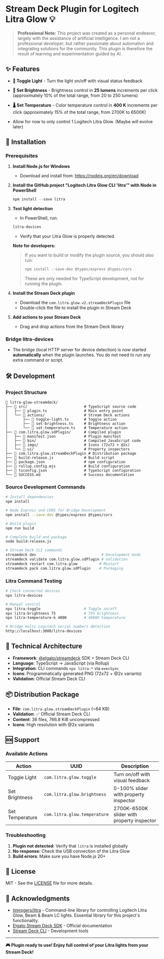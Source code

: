 # Stream Deck Plugin for Logitech Litra Glow 💡

> **Professional Note:**
> This project was created as a personal endeavor, largely with the assistance of artificial intelligence. I am not a professional developer, but rather passionate about automation and integrating solutions for the community. This plugin is therefore the result of learning and experimentation guided by AI.

## ✨ Features

- **🔘 Toggle Light** - Turn the light on/off with visual status feedback
- **🔆 Set Brightness** - Brightness control in **25 lumens** increments per click (approximately 10% of the total range, from 20 to 250 lumens)
- **🌡️ Set Temperature** - Color temperature control in **400 K** increments per click (approximately 15% of the total range, from 2700K to 6500K)

- Allow for now to only control 1 Logitech Litra Glow. (Maybe will evolve later)

## 🚀 Installation

### Prerequisites

1. **Install Node.js for Windows**
   - Download and install from: https://nodejs.org/en/download

2. **Install the GitHub project "Logitech Litra Glow CLI 'litra'" with Node in PowerShell**
   ```powershell
   npm install --save litra
   ```

3. **Test light detection**
   - In PowerShell, run:
   ```powershell
   litra-devices
   ```
   - Verify that your Litra Glow is properly detected.


   **Note for developers:**
   > If you want to build or modify the plugin source, you should also run:
   > ```powershell
   > npm install --save-dev @types/express @types/cors
   > ```
   > These are only needed for TypeScript development, not for running the plugin.

4. **Install the Stream Deck plugin**
   - Download the `com.litra.glow.v2.streamDeckPlugin` file
   - Double-click the file to install the plugin in Stream Deck

5. **Add actions to your Stream Deck**
   - Drag and drop actions from the Stream Deck library

### Bridge litra-devices

- The bridge (local HTTP server for device detection) is now started **automatically** when the plugin launches. You do not need to run any extra command or script.

## 🛠️ Development

### Project Structure

```
📁 litra-glow-streamdeck/
├── 📁 src/                          # TypeScript source code
│   ├── 📄 plugin.ts                 # Main entry point  
│   └── 📁 actions/                  # Stream Deck actions
│       ├── 📄 toggle-light.ts       # Toggle action
│       ├── 📄 set-brightness.ts     # Brightness action
│       └── 📄 set-temperature.ts    # Temperature action
├── 📁 com.litra.glow.sdPlugin/      # Compiled plugin
│   ├── 📄 manifest.json             # Plugin manifest
│   ├── 📁 bin/                      # Compiled JavaScript code
│   ├── 📁 imgs/                     # Icons (72x72 + @2x)
│   └── 📁 ui/                       # Property inspectors
├── 📄 com.litra.glow.streamDeckPlugin # Distribution package
├── 📄 build-release.js              # Build script
├── 📄 package.json                  # npm configuration
├── 📄 rollup.config.mjs             # Build configuration
├── 📄 tsconfig.json                 # TypeScript configuration
└── 📄 SUCCESS.md                    # Success documentation
```

### Source Development Commands

```bash
# Install dependencies
npm install

# Node Express and CORS for Bridge Development 
npm install --save-dev @types/express @types/cors

# Build plugin
npm run build

# Complete build and package
node build-release.js

# Stream Deck CLI commands
streamdeck dev                              # Development mode
streamdeck validate com.litra.glow.sdPlugin # Validation
streamdeck restart com.litra.glow          # Restart
streamdeck pack com.litra.glow.sdPlugin    # Packaging
```

### Litra Command Testing

```bash
# Check connected devices
npx litra-devices

# Manual control
npx litra-toggle                    # Toggle on/off
npx litra-brightness 75             # 75% brightness
npx litra-temperature-k 4000        # 4000K temperature

# Bridge multi Logitech serial numbers detection
http://localhost:3000/litra-devices

```

## 🎯 Technical Architecture

- **Framework**: [@elgato/streamdeck](https://www.npmjs.com/package/@elgato/streamdeck) SDK + Stream Deck CLI
- **Language**: TypeScript → JavaScript (via Rollup)
- **Integration**: CLI commands `npx litra-*` via `execSync`
- **Icons**: Programmatically generated PNG (72x72 + @2x variants)
- **Validation**: Official Stream Deck CLI

## 📦 Distribution Package

- **File**: `com.litra.glow.streamDeckPlugin` (~64 KB)
- **Validation**: ✅ Official Stream Deck CLI
- **Content**: 36 files, 766.8 KiB uncompressed
- **Icons**: High resolution with @2x variants

## 🆘 Support

### Available Actions

| Action | UUID | Description |
|--------|------|-------------|
| Toggle Light | `com.litra.glow.toggle` | Turn on/off with visual feedback |
| Set Brightness | `com.litra.glow.brightness` | 0-100% slider with property inspector |
| Set Temperature | `com.litra.glow.temperature` | 2700K-6500K slider with property inspector |

### Troubleshooting

1. **Plugin not detected**: Verify that `litra` is installed globally
2. **No response**: Check the USB connection of the Litra Glow
3. **Build errors**: Make sure you have Node.js 20+

## 📄 License

MIT - See the [LICENSE](LICENSE) file for more details.

## 🙏 Acknowledgments

- [timrogers/litra](https://github.com/timrogers/litra) - Command-line library for controlling Logitech Litra Glow, Beam & Beam LC lights. Essential library for this project's functionality.
- [Elgato Stream Deck SDK](https://docs.elgato.com/sdk) - Official documentation
- [Stream Deck CLI](https://docs.elgato.com/streamdeck/cli/intro) - Development tools

---

**🎮 Plugin ready to use! Enjoy full control of your Litra lights from your Stream Deck!**
